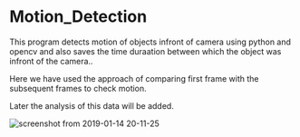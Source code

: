 # Motion_Detection

This program detects motion of objects infront of camera using python and opencv and also saves the time duraation between which the object was infront of the camera..

Here we have used the approach of comparing first frame with the subsequent frames to check motion.

Later the analysis of this data will be added.

![screenshot from 2019-01-14 20-11-25](https://user-images.githubusercontent.com/18730159/51119574-343b1300-1839-11e9-8579-4c14b6b7f218.jpeg)
